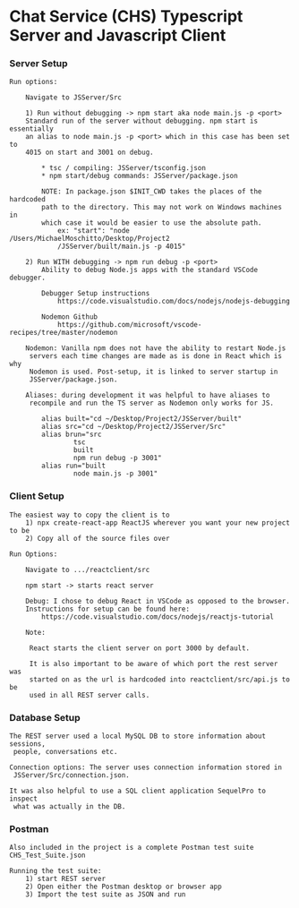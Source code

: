 # Chat Service (CHS) Typescript Server and Javascript Client

### Server Setup
    Run options:

        Navigate to JSServer/Src

        1) Run without debugging -> npm start aka node main.js -p <port>
        Standard run of the server without debugging. npm start is essentially
        an alias to node main.js -p <port> which in this case has been set to 
        4015 on start and 3001 on debug.

            * tsc / compiling: JSServer/tsconfig.json
            * npm start/debug commands: JSServer/package.json

            NOTE: In package.json $INIT_CWD takes the places of the hardcoded 
            path to the directory. This may not work on Windows machines in 
            which case it would be easier to use the absolute path.
                ex: "start": "node /Users/MichaelMoschitto/Desktop/Project2
                /JSServer/built/main.js -p 4015"

        2) Run WITH debugging -> npm run debug -p <port>
            Ability to debug Node.js apps with the standard VSCode debugger. 
            
            Debugger Setup instructions
                https://code.visualstudio.com/docs/nodejs/nodejs-debugging

            Nodemon Github
                https://github.com/microsoft/vscode-recipes/tree/master/nodemon

        Nodemon: Vanilla npm does not have the ability to restart Node.js 
         servers each time changes are made as is done in React which is why  
         Nodemon is used. Post-setup, it is linked to server startup in 
         JSServer/package.json.

        Aliases: during development it was helpful to have aliases to 
         recompile and run the TS server as Nodemon only works for JS. 

            alias built="cd ~/Desktop/Project2/JSServer/built"
            alias src="cd ~/Desktop/Project2/JSServer/Src"
            alias brun="src
                    tsc
                    built
                    npm run debug -p 3001"
            alias run="built
                    node main.js -p 3001"


### Client Setup

    The easiest way to copy the client is to 
        1) npx create-react-app ReactJS wherever you want your new project to be
        2) Copy all of the source files over

    Run Options: 

        Navigate to .../reactclient/src

        npm start -> starts react server 

        Debug: I chose to debug React in VSCode as opposed to the browser. 
        Instructions for setup can be found here:
            https://code.visualstudio.com/docs/nodejs/reactjs-tutorial

        Note: 

         React starts the client server on port 3000 by default.

         It is also important to be aware of which port the rest server was 
         started on as the url is hardcoded into reactclient/src/api.js to be 
         used in all REST server calls. 

         
### Database Setup 

    The REST server used a local MySQL DB to store information about sessions,
     people, conversations etc. 

    Connection options: The server uses connection information stored in 
     JSServer/Src/connection.json. 

    It was also helpful to use a SQL client application SequelPro to inspect 
     what was actually in the DB. 

### Postman 

    Also included in the project is a complete Postman test suite 
    CHS_Test_Suite.json

    Running the test suite: 
        1) start REST server 
        2) Open either the Postman desktop or browser app
        3) Import the test suite as JSON and run

